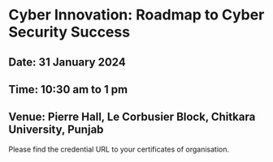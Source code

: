 # Cyber Innovation: Roadmap to Cyber Security Success
## Date: 31 January 2024
## Time: 10:30 am to 1 pm
## Venue: Pierre Hall, Le Corbusier Block, Chitkara University, Punjab

Please find the credential URL to your certificates of organisation.
